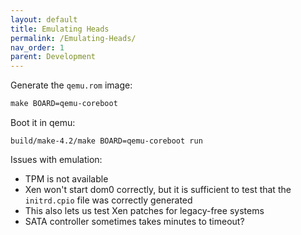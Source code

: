 ```yaml
---
layout: default
title: Emulating Heads
permalink: /Emulating-Heads/
nav_order: 1
parent: Development
---
```


Generate the `qemu.rom` image:

```Makefile
make BOARD=qemu-coreboot
```

Boot it in qemu:

```Shell
build/make-4.2/make BOARD=qemu-coreboot run
```

Issues with emulation:

* TPM is not available
* Xen won't start dom0 correctly, but it is sufficient to test that the
 `initrd.cpio` file was correctly generated
* This also lets us test Xen patches for legacy-free systems
* SATA controller sometimes takes minutes to timeout?
